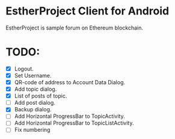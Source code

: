 # EstherProject Client for Android
EstherProject is sample forum on Ethereum blockchain.

# TODO:
- [x] Logout.
- [x] Set Username.
- [x] QR-code of address to Account Data Dialog.
- [x] Add topic dialog.
- [x] List of posts of topic.
- [ ] Add post dialog.
- [x] Backup dialog.
- [ ] Add Horizontal ProgressBar to TopicActivity.
- [ ] Add Horizontal ProgressBar to TopicListActivity.
- [ ] Fix numbering